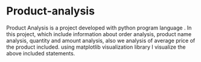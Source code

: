 # Product-analysis
Product Analysis is a project developed with python program language . In this project, which include information about order analysis, product name analysis, quantity and amount analysis, also we analysis of average price of the product included. using matplotlib visualization library I visualize the above included statements.
